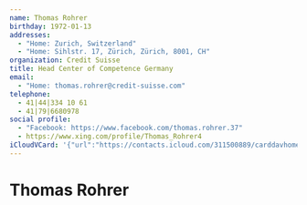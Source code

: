 ```yaml
---
name: Thomas Rohrer
birthday: 1972-01-13
addresses:
  - "Home: Zurich, Switzerland"
  - "Home: Sihlstr. 17, Zürich, Zürich, 8001, CH"
organization: Credit Suisse
title: Head Center of Competence Germany
email:
  - "Home: thomas.rohrer@credit-suisse.com"
telephone:
  - 41|44|334 10 61
  - 41|79|6680978
social profile:
  - "Facebook: https://www.facebook.com/thomas.rohrer.37"
  - https://www.xing.com/profile/Thomas_Rohrer4
iCloudVCard: '{"url":"https://contacts.icloud.com/311500889/carddavhome/card/YWZjMDhmM2ItN2ZlMy00ZjZhLTkwOTItZTM2YTEwZWUyODlh.vcf","etag":"\"kmfhe9xj\"","data":"BEGIN:VCARD\r\nVERSION:3.0\r\nFN:\r\nN:Rohrer;Thomas;;;\r\nUID:afc08f3b-7fe3-4f6a-9092-e36a10ee289a\r\nBDAY;VALUE=date:1972-01-13\r\nADR;TYPE=HOME:;;;;Zurich;;Switzerland;\r\nADR;TYPE=HOME:;;Sihlstr. 17;Zürich;Zürich;8001;CH;\r\nWP1.X-ABLABEL:Work\r\nWP2.X-ABLABEL:Work\r\nWP3.X-ABLABEL:Work\r\nWP4.X-ABLABEL:Work\r\nitem0.X-ABLABEL:xing\r\nPRODID:ez-vcard 0.9.13-fc\r\nREV:2025-04-03T22:05:58Z\r\nORG:Credit Suisse;\r\nTITLE:Head Center of Competence Germany\r\nEMAIL;TYPE=HOME:thomas.rohrer@credit-suisse.com\r\nPHOTO;VALUE=uri:https://gateway.icloud.com/contacts/311500889/ck/card/3d71b\r\n 51c8258a774b469cf9ae5b50943\r\nTEL:41|44|334 10 61\r\nTEL:41|79|6680978\r\nX-SOCIALPROFILE;TYPE=facebook;X-USER=thomas.rohrer.37;X-USERID=100001233411\r\n 601;X-DISPLAYNAME=Thomas Rohrer:https://www.facebook.com/thomas.rohrer.37\r\nitem0.X-SOCIALPROFILE;X-USER=Thomas_Rohrer4:https://www.xing.com/profile/Th\r\n omas_Rohrer4\r\nEND:VCARD"}'
---
```

# Thomas Rohrer
